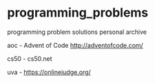 # programming_problems
programming problem solutions personal archive

aoc - Advent of Code http://adventofcode.com/

cs50 - cs50.net

uva - https://onlinejudge.org/
